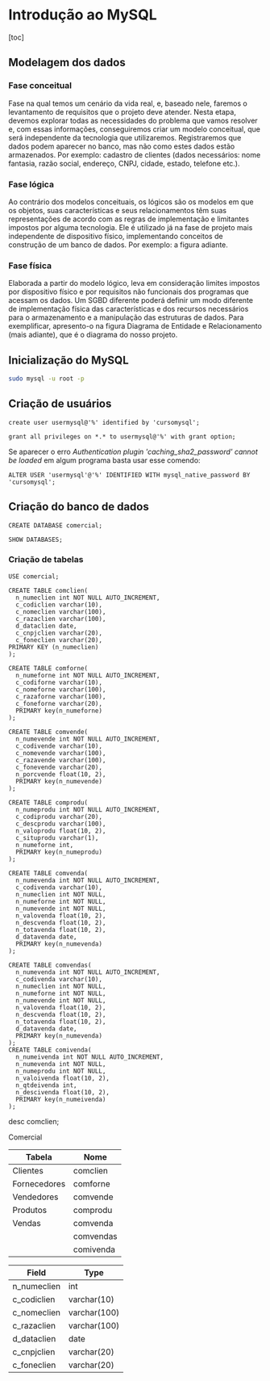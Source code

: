 # Introdução ao MySQL

[toc]

## Modelagem dos dados

### Fase conceitual

Fase na qual temos um cenário da vida real, e, baseado nele, faremos o levantamento de requisitos que o projeto deve atender. Nesta etapa, devemos explorar todas as necessidades do problema que vamos resolver e, com essas informações, conseguiremos criar um modelo conceitual, que será independente da tecnologia que utilizaremos. Registraremos que dados podem aparecer no banco, mas não como estes dados estão armazenados. Por exemplo: cadastro de clientes (dados necessários: nome fantasia, razão social, endereço, CNPJ, cidade, estado, telefone etc.).

### Fase lógica

Ao contrário dos modelos conceituais, os lógicos são os modelos em que os objetos, suas características e seus relacionamentos têm suas representações de acordo com as regras de implementação e limitantes impostos por alguma tecnologia. Ele é utilizado já na fase de projeto mais independente de dispositivo físico, implementando conceitos de construção de um banco de dados. Por exemplo: a figura adiante.

### Fase física

Elaborada a partir do modelo lógico, leva em consideração limites impostos por dispositivo físico e por requisitos não funcionais dos programas que acessam os dados. Um SGBD diferente poderá definir um modo diferente de implementação física das características e dos recursos necessários para o armazenamento e a manipulação das estruturas de dados. Para exemplificar, apresento-o na figura Diagrama de Entidade e Relacionamento (mais adiante), que é o diagrama do nosso projeto.

## Inicialização do MySQL

```bash
sudo mysql -u root -p
```

## Criação de usuários

```mysql
create user usermysql@'%' identified by 'cursomysql';
```

```mysql
grant all privileges on *.* to usermysql@'%' with grant option;
```

Se aparecer o erro *Authentication plugin 'caching_sha2_password' cannot be loaded* em algum programa basta usar esse comendo:

```mysql
ALTER USER 'usermysql'@'%' IDENTIFIED WITH mysql_native_password BY 'cursomysql';
```

## Criação do banco de dados


```mysql
CREATE DATABASE comercial;
```

```mysql
SHOW DATABASES;
```

### Criação de tabelas

```mysql
USE comercial;
```

```mysql
CREATE TABLE comclien(
  n_numeclien int NOT NULL AUTO_INCREMENT,
  c_codiclien varchar(10),
  c_nomeclien varchar(100),
  c_razaclien varchar(100),
  d_dataclien date,
  c_cnpjclien varchar(20),
  c_foneclien varchar(20),
PRIMARY KEY (n_numeclien)
);

CREATE TABLE comforne(
  n_numeforne int NOT NULL AUTO_INCREMENT, 
  c_codiforne varchar(10), 
  c_nomeforne varchar(100), 
  c_razaforne varchar(100), 
  c_foneforne varchar(20), 
  PRIMARY key(n_numeforne)
);

CREATE TABLE comvende(
  n_numevende int NOT NULL AUTO_INCREMENT, 
  c_codivende varchar(10), 
  c_nomevende varchar(100), 
  c_razavende varchar(100), 
  c_fonevende varchar(20), 
  n_porcvende float(10, 2), 
  PRIMARY key(n_numevende)
);

CREATE TABLE comprodu(
  n_numeprodu int NOT NULL AUTO_INCREMENT, 
  c_codiprodu varchar(20), 
  c_descprodu varchar(100), 
  n_valoprodu float(10, 2), 
  c_situprodu varchar(1), 
  n_numeforne int, 
  PRIMARY key(n_numeprodu)
);

CREATE TABLE comvenda(
  n_numevenda int NOT NULL AUTO_INCREMENT, 
  c_codivenda varchar(10), 
  n_numeclien int NOT NULL, 
  n_numeforne int NOT NULL, 
  n_numevende int NOT NULL, 
  n_valovenda float(10, 2), 
  n_descvenda float(10, 2), 
  n_totavenda float(10, 2), 
  d_datavenda date, 
  PRIMARY key(n_numevenda)
);

CREATE TABLE comvendas(
  n_numevenda int NOT NULL AUTO_INCREMENT, 
  c_codivenda varchar(10), 
  n_numeclien int NOT NULL, 
  n_numeforne int NOT NULL, 
  n_numevende int NOT NULL, 
  n_valovenda float(10, 2), 
  n_descvenda float(10, 2), 
  n_totavenda float(10, 2), 
  d_datavenda date, 
  PRIMARY key(n_numevenda)
);
CREATE TABLE comivenda(
  n_numeivenda int NOT NULL AUTO_INCREMENT, 
  n_numevenda int NOT NULL, 
  n_numeprodu int NOT NULL, 
  n_valoivenda float(10, 2), 
  n_qtdeivenda int, 
  n_descivenda float(10, 2), 
  PRIMARY key(n_numeivenda)
);

```


desc comclien;

Comercial

| Tabela       | Nome      |
|--------------|-----------|
| Clientes     | comclien  |
| Fornecedores | comforne  |
| Vendedores   | comvende  |
| Produtos     | comprodu  |
| Vendas       | comvenda  |
|              | comvendas |
|              | comivenda |

| Field       | Type         |
|-------------|--------------|
| n_numeclien | int          |
| c_codiclien | varchar(10)  |
| c_nomeclien | varchar(100) |
| c_razaclien | varchar(100) |
| d_dataclien | date         |
| c_cnpjclien | varchar(20)  |
| c_foneclien | varchar(20)  |

